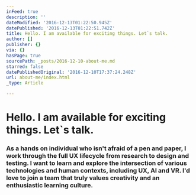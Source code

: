 ```yaml
---
inFeed: true
description: ''
dateModified: '2016-12-13T01:22:50.945Z'
datePublished: '2016-12-13T01:22:51.742Z'
title: Hello. I am available for exciting things. Let`s talk.
author: []
publisher: {}
via: {}
hasPage: true
sourcePath: _posts/2016-12-10-about-me.md
starred: false
datePublishedOriginal: '2016-12-10T17:37:24.248Z'
url: about-me/index.html
_type: Article

---
```

# **Hello. I am available for exciting things. Let\`s talk.**

### As a hands on individual who isn't afraid of a pen and paper, I work through the full UX lifecycle from research to design and testing. I want to learn and explore the intersection of various technologies and human contexts, including UX, AI and VR. I'd love to join a team that truly values creativity and an enthusiastic learning culture.